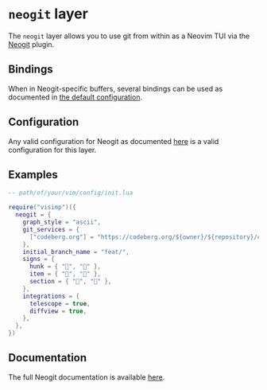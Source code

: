 # `neogit` layer

The `neogit` layer allows you to use git from within as a Neovim TUI via the
[Neogit](https://github.com/NeogitOrg/neogit) plugin.

## Bindings

When in Neogit-specific buffers, several bindings can be used as documented in
[the default configuration](https://github.com/NeogitOrg/neogit#configuration).


## Configuration

Any valid configuration for Neogit as documented
[here](https://github.com/NeogitOrg/neogit#configuration) is a valid
configuration for this layer.

## Examples

```lua
-- path/of/your/vim/config/init.lua

require("visimp")({
  neogit = {
    graph_style = "ascii",
    git_services = {
      ["codeberg.org"] = "https://codeberg.org/${owner}/${repository}/compare/${branch_name}?expand=1",
    },
    initial_branch_name = "feat/",
    signs = {
      hunk = { "󰍟", "󰍝" },
      item = { "󰍟", "󰍝" },
      section = { "󰍟", "󰍝" },
    },
    integrations = {
      telescope = true,
      diffview = true,
    },
  },
})
```

## Documentation

The full Neogit documentation is available
[here](https://github.com/NeogitOrg/neogit/blob/master/doc/neogit.txt).
